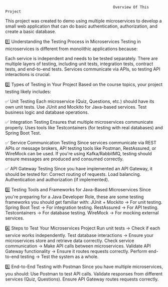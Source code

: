              
                                                    Overview Of This Project
                                                                     
This project was created to demo using multiple microservices to develop a small web application that can do basic authentication, authorization, and create a basic database.

1️⃣ Understanding the Testing Process in Microservices
Testing in microservices is different from monolithic applications because:

Each service is independent and needs to be tested separately.
There are multiple layers of testing, including unit tests, integration tests, contract tests, and end-to-end tests.
Services communicate via APIs, so testing API interactions is crucial.

2️⃣ Types of Testing in Your Project
Based on the course topics, your project testing likely includes:

✅ Unit Testing
Each microservice (Quiz, Questions, etc.) should have its own unit tests.
Use JUnit and Mockito for Java-based services.
Test business logic and database operations.

✅ Integration Testing
Ensures that multiple microservices communicate properly.
Uses tools like Testcontainers (for testing with real databases) and Spring Boot Test.

✅ Service Communication Testing
Since services communicate via REST APIs or message brokers, API testing tools like Postman, RestAssured, or WireMock can be used.
If you're using Kafka/RabbitMQ, testing should ensure messages are produced and consumed correctly.

✅ API Gateway Testing
Since you have implemented an API Gateway, it should be tested for:
Correct routing of requests.
Load balancing.
Authentication and authorization (if implemented).

3️⃣ Testing Tools and Frameworks for Java-Based Microservices
Since you're preparing for a Java Developer Role, these are some testing frameworks you should get familiar with:
JUnit + Mockito → For unit testing.
Spring Boot Test → For integration testing.
RestAssured → For API testing.
Testcontainers → For database testing.
WireMock → For mocking external services.

4️⃣ Steps to Test Your Microservices Project
Run unit tests → Check if each service works independently.
Test database interactions → Ensure your microservices store and retrieve data correctly.
Check service communication → Make API calls between microservices.
Validate API Gateway functionality → Ensure it routes requests correctly.
Perform end-to-end testing → Test the system as a whole.

5️⃣ End-to-End Testing with Postman
Since you have multiple microservices, you should:
Use Postman to test API calls.
Validate responses from different services (Quiz, Questions).
Ensure API Gateway routes requests correctly.
